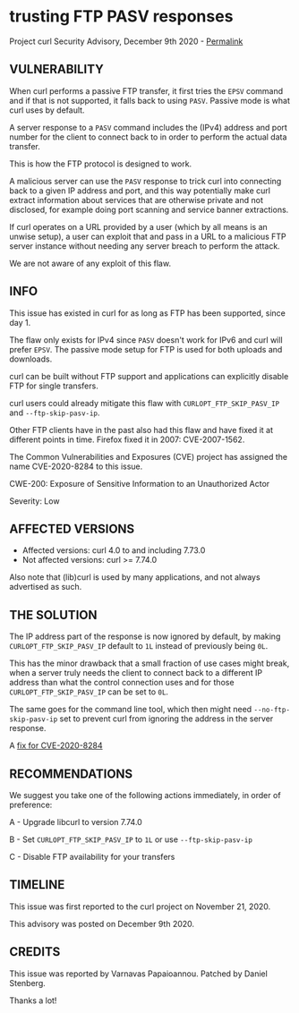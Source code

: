 trusting FTP PASV responses
===========================

Project curl Security Advisory, December 9th 2020 -
[Permalink](https://curl.se/docs/CVE-2020-8284.html)

VULNERABILITY
-------------

When curl performs a passive FTP transfer, it first tries the `EPSV` command
and if that is not supported, it falls back to using `PASV`.  Passive mode is
what curl uses by default.

A server response to a `PASV` command includes the (IPv4) address and port
number for the client to connect back to in order to perform the actual data
transfer.

This is how the FTP protocol is designed to work.

A malicious server can use the `PASV` response to trick curl into connecting
back to a given IP address and port, and this way potentially make curl
extract information about services that are otherwise private and not
disclosed, for example doing port scanning and service banner extractions.

If curl operates on a URL provided by a user (which by all means is an unwise
setup), a user can exploit that and pass in a URL to a malicious FTP server
instance without needing any server breach to perform the attack.

We are not aware of any exploit of this flaw.

INFO
----

This issue has existed in curl for as long as FTP has been supported, since
day 1.

The flaw only exists for IPv4 since `PASV` doesn't work for IPv6 and curl will
prefer `EPSV`. The passive mode setup for FTP is used for both uploads and
downloads.

curl can be built without FTP support and applications can explicitly disable
FTP for single transfers.

curl users could already mitigate this flaw with `CURLOPT_FTP_SKIP_PASV_IP`
and `--ftp-skip-pasv-ip`.

Other FTP clients have in the past also had this flaw and have fixed it at
different points in time. Firefox fixed it in 2007: CVE-2007-1562.

The Common Vulnerabilities and Exposures (CVE) project has assigned the name
CVE-2020-8284 to this issue.

CWE-200: Exposure of Sensitive Information to an Unauthorized Actor

Severity: Low

AFFECTED VERSIONS
-----------------

- Affected versions: curl 4.0 to and including 7.73.0
- Not affected versions: curl >= 7.74.0

Also note that (lib)curl is used by many applications, and not always
advertised as such.

THE SOLUTION
------------

The IP address part of the response is now ignored by default, by making
`CURLOPT_FTP_SKIP_PASV_IP` default to `1L` instead of previously being `0L`.

This has the minor drawback that a small fraction of use cases might break,
when a server truly needs the client to connect back to a different IP address
than what the control connection uses and for those `CURLOPT_FTP_SKIP_PASV_IP`
can be set to `0L`.

The same goes for the command line tool, which then might need
`--no-ftp-skip-pasv-ip` set to prevent curl from ignoring the address in the
server response.

A [fix for CVE-2020-8284](https://github.com/curl/curl/commit/ec9cc725d598ac)

RECOMMENDATIONS
--------------

We suggest you take one of the following actions immediately, in order of
preference:

 A - Upgrade libcurl to version 7.74.0

 B - Set `CURLOPT_FTP_SKIP_PASV_IP` to `1L` or use `--ftp-skip-pasv-ip`

 C - Disable FTP availability for your transfers

TIMELINE
--------

This issue was first reported to the curl project on November 21, 2020.

This advisory was posted on December 9th 2020.

CREDITS
-------

This issue was reported by Varnavas Papaioannou. Patched by Daniel Stenberg.

Thanks a lot!
